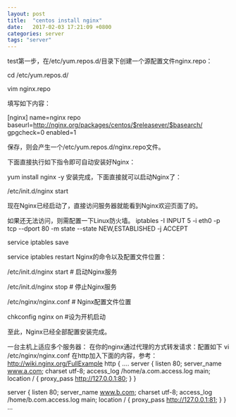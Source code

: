 ```yaml
---
layout: post
title:  "centos install nginx"
date:   2017-02-03 17:21:09 +0800
categories: server
tags: "server"
---
```

test第一步，在/etc/yum.repos.d/目录下创建一个源配置文件nginx.repo：

cd /etc/yum.repos.d/
 
vim nginx.repo

填写如下内容：

[nginx]
name=nginx repo
baseurl=http://nginx.org/packages/centos/$releasever/$basearch/
gpgcheck=0
enabled=1

保存，则会产生一个/etc/yum.repos.d/nginx.repo文件。

下面直接执行如下指令即可自动安装好Nginx：

yum install nginx -y
安装完成，下面直接就可以启动Nginx了：

/etc/init.d/nginx start

现在Nginx已经启动了，直接访问服务器就能看到Nginx欢迎页面了的。

如果还无法访问，则需配置一下Linux防火墙。
iptables -I INPUT 5 -i eth0 -p tcp --dport 80 -m state --state NEW,ESTABLISHED -j ACCEPT
 
service iptables save
 
service iptables restart
Nginx的命令以及配置文件位置：

/etc/init.d/nginx start # 启动Nginx服务
 
/etc/init.d/nginx stop # 停止Nginx服务
 
/etc/nginx/nginx.conf # Nginx配置文件位置

chkconfig nginx on    #设为开机启动

至此，Nginx已经全部配置安装完成。


一台主机上适应多个服务器：
在你的nginx通过代理的方式转发请求：配置如下
vi /etc/nginx/nginx.conf
在http加入下面的内容，参考：http://wiki.nginx.org/FullExample
http {
....
  server {
          listen       80;
          server_name  www.a.com;
          charset utf-8;
          access_log  /home/a.com.access.log  main;
          location / {
              proxy_pass http://127.0.0.1:80;
          }
      }
  
   server {
          listen       80;
          server_name  www.b.com;
          charset utf-8;
          access_log  /home/b.com.access.log  main;
          location / {
              proxy_pass http://127.0.0.1:81;
          }
      }
...